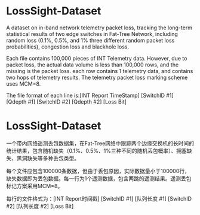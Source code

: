 # LossSight-Dataset

A dataset on in-band network telemetry packet loss, tracking the long-term statistical results of two edge switches in Fat-Tree Network, including random loss (0.1%, 0.5%, and 1% three different random packet loss probabilities), congestion loss and blackhole loss.

Each file contains 100,000 pieces of INT Telemetry data. However, due to packet loss, the actual data volume is less than 100,000 rows, and the missing is the packet loss. each row contains 1 telemetry data, and contains two hops of telemetry results. The telemetry packet loss marking scheme uses MCM=8.

The file format of each line is:[INT Report TimeStamp] [SwitchID #1] [Qdepth #1] [SwitchID #2] [Qdepth #2] [Loss Bit]


# LossSight-Dataset

一个带内网络遥测丢包数据集，在Fat-Tree网络中跟踪两个边缘交换机的长时间的统计结果，包含随机缺失（0.1%、0.5%、1%三种不同的随机丢包概率）、拥塞缺失、黑洞缺失等多种丢包类型。

每个文件应包含100000条数据，但由于丢包原因，实际数据量小于100000行，缺失数据即为丢包数据。每一行为1个遥测数据，包含两跳的遥测结果。遥测丢包标记方案采用MCM=8。

每行的文件格式为：[INT Report时间戳] [SwitchID #1] [队列长度 #1] [SwitchID #2] [队列长度 #2] [Loss Bit]
